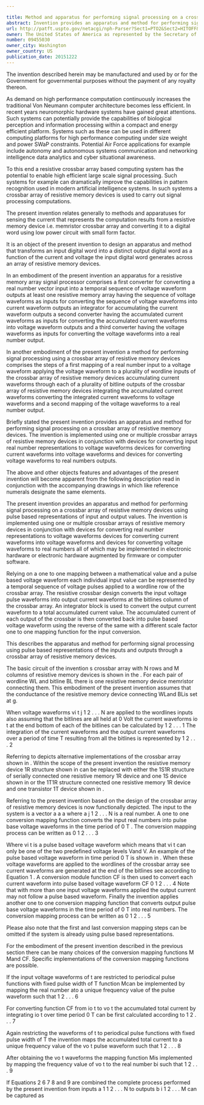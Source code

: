 ```yaml
---

title: Method and apparatus for performing signal processing on a crossbar array of resistive memory devices
abstract: Invention provides an apparatus and method for performing signal processing on a crossbar array of resistive memory devices. The invention is implemented using one or multiple crossbar arrays of resistive memory devices in conjunction with devices for converting input real number representations to voltage waveforms, devices for converting current waveforms into voltage waveforms, and devices for converting voltage waveforms to real numbers outputs.
url: http://patft.uspto.gov/netacgi/nph-Parser?Sect1=PTO2&Sect2=HITOFF&p=1&u=%2Fnetahtml%2FPTO%2Fsearch-adv.htm&r=1&f=G&l=50&d=PALL&S1=09455030&OS=09455030&RS=09455030
owner: The United States of America as represented by the Secretary of the Air Force
number: 09455030
owner_city: Washington
owner_country: US
publication_date: 20151222
---
```

The invention described herein may be manufactured and used by or for the Government for governmental purposes without the payment of any royalty thereon.

As demand on high performance computation continuously increases the traditional Von Neumann computer architecture becomes less efficient. In recent years neuromorphic hardware systems have gained great attentions. Such systems can potentially provide the capabilities of biological perception and information processing within a compact and energy efficient platform. Systems such as these can be used in different computing platforms for high performance computing under size weight and power SWaP constraints. Potential Air Force applications for example include autonomy and autonomous systems communication and networking intelligence data analytics and cyber situational awareness.

To this end a resistive crossbar array based computing system has the potential to enable high efficient large scale signal processing. Such systems for example can dramatically improve the capabilities in pattern recognition used in modern artificial intelligence systems. In such systems a crossbar array of resistive memory devices is used to carry out signal processing computations.

The present invention relates generally to methods and apparatuses for sensing the current that represents the computation results from a resistive memory device i.e. memristor crossbar array and converting it to a digital word using low power circuit with small form factor.

It is an object of the present invention to design an apparatus and method that transforms an input digital word into a distinct output digital word as a function of the current and voltage the input digital word generates across an array of resistive memory devices.

In an embodiment of the present invention an apparatus for a resistive memory array signal processor comprises a first converter for converting a real number vector input into a temporal sequence of voltage waveform outputs at least one resistive memory array having the sequence of voltage waveforms as inputs for converting the sequence of voltage waveforms into current waveform outputs an integrator for accumulating the current waveform outputs a second converter having the accumulated current waveforms as inputs for converting the accumulated current waveforms into voltage waveform outputs and a third converter having the voltage waveforms as inputs for converting the voltage waveforms into a real number output.

In another embodiment of the present invention a method for performing signal processing using a crossbar array of resistive memory devices comprises the steps of a first mapping of a real number input to a voltage waveform applying the voltage waveform to a plurality of wordline inputs of the crossbar array of resistive memory devices accumulating current waveforms through each of a plurality of bitline outputs of the crossbar array of resistive memory devices integrating the accumulated current waveforms converting the integrated current waveforms to voltage waveforms and a second mapping of the voltage waveforms to a real number output.

Briefly stated the present invention provides an apparatus and method for performing signal processing on a crossbar array of resistive memory devices. The invention is implemented using one or multiple crossbar arrays of resistive memory devices in conjunction with devices for converting input real number representations to voltage waveforms devices for converting current waveforms into voltage waveforms and devices for converting voltage waveforms to real numbers outputs.

The above and other objects features and advantages of the present invention will become apparent from the following description read in conjunction with the accompanying drawings in which like reference numerals designate the same elements.

The present invention provides an apparatus and method for performing signal processing on a crossbar array of resistive memory devices using pulse based representations of input and output values. The invention is implemented using one or multiple crossbar arrays of resistive memory devices in conjunction with devices for converting real number representations to voltage waveforms devices for converting current waveforms into voltage waveforms and devices for converting voltage waveforms to real numbers all of which may be implemented in electronic hardware or electronic hardware augmented by firmware or computer software.

Relying on a one to one mapping between a mathematical value and a pulse based voltage waveform each individual input value can be represented by a temporal sequence of voltage pulses applied to a wordline row of the crossbar array. The resistive crossbar design converts the input voltage pulse waveforms into output current waveforms at the bitlines column of the crossbar array. An integrator block is used to convert the output current waveform to a total accumulated current value. The accumulated current of each output of the crossbar is then converted back into pulse based voltage waveform using the reverse of the same with a different scale factor one to one mapping function for the input conversion.

This describes the apparatus and method for performing signal processing using pulse based representations of the inputs and outputs through a crossbar array of resistive memory devices.

The basic circuit of the invention s crossbar array with N rows and M columns of resistive memory devices is shown in the . For each pair of wordline WL and bitline BL there is one resistive memory device memristor connecting them. This embodiment of the present invention assumes that the conductance of the resistive memory device connecting WLand BLis set at g.

When voltage waveforms vi t j 1 2 . . . N are applied to the wordlines inputs also assuming that the bitlines are all held at 0 Volt the current waveforms io t at the end bottom of each of the bitlines can be calculated by 1 2 . . . 1 The integration of the current waveforms and the output current waveforms over a period of time T resulting from all the bitlines is represented by 1 2 . . . 2 

Referring to depicts alternative implementations of the crossbar array shown in . Within the scope of the present invention the resistive memory device 1R structure shown in can be replaced with either the 1S1R structure of serially connected one resistive memory 1R device and one 1S device shown in or the 1T1R structure connected one resistive memory 1R device and one transistor 1T device shown in .

Referring to the present invention based on the design of the crossbar array of resistive memory devices is now functionally depicted. The input to the system is a vector a a a where a j 1 2 . . . N is a real number. A one to one conversion mapping function converts the input real numbers into pulse base voltage waveforms in the time period of 0 T . The conversion mapping process can be written as 0 1 2 . . . 3 

Where vi t is a pulse based voltage waveform which means that vi t can only be one of the two predefined voltage levels Vand V. An example of the pulse based voltage waveform in time period 0 T is shown in . When these voltage waveforms are applied to the wordlines of the crossbar array see current waveforms are generated at the end of the bitlines see according to Equation 1 . A conversion module function CF is then used to convert each current waveform into pulse based voltage waveform CF 0 1 2 . . . 4 Note that with more than one input voltage waveforms applied the output current may not follow a pulse based waveform. Finally the invention applies another one to one conversion mapping function that converts output pulse base voltage waveforms in the time period of 0 T into real numbers. The conversion mapping process can be written as 0 1 2 . . . 5 

Please also note that the first and last conversion mapping steps can be omitted if the system is already using pulse based representations.

For the embodiment of the present invention described in the previous section there can be many choices of the conversion mapping functions M Mand CF. Specific implementations of the conversion mapping functions are possible.

If the input voltage waveforms of t are restricted to periodical pulse functions with fixed pulse width of T function Mcan be implemented by mapping the real number ato a unique frequency value of the pulse waveform such that 1 2 . . . 6 

For converting function CF from io t to vo t the accumulated total current by integrating io t over time period 0 T can be first calculated according to 1 2 . . . 7 

Again restricting the waveforms of t to periodical pulse functions with fixed pulse width of T the invention maps the accumulated total current to a unique frequency value of the vo t pulse waveform such that 1 2 . . . 8 

After obtaining the vo t waveforms the mapping function Mis implemented by mapping the frequency value of vo t to the real number bi such that 1 2 . . . 9 

If Equations 2 6 7 8 and 9 are combined the complete process performed by the present invention from inputs a 1 1 2 . . . N to outputs b i 1 2 . . . M can be captured as 

